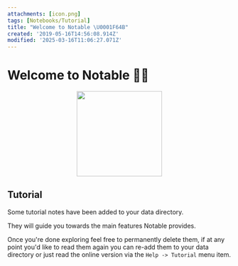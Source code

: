 ```yaml
---
attachments: [icon.png]
tags: [Notebooks/Tutorial]
title: "Welcome to Notable \U0001F64B"
created: '2019-05-16T14:56:08.914Z'
modified: '2025-03-16T11:06:27.071Z'
---
```


# Welcome to Notable :raising_hand_woman:

<p align="center">
  <img src="@attachment/icon.png" width="192">
</p>

## Tutorial

Some tutorial notes have been added to your data directory.

They will guide you towards the main features Notable provides.

Once you're done exploring feel free to permanently delete them, if at any point you'd like to read them again you can re-add them to your data directory or just read the online version via the `Help -> Tutorial` menu item.
